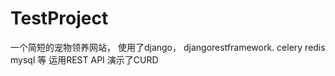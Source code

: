 # TestProject

一个简短的宠物领养网站，
使用了django， djangorestframework. celery redis mysql 等
运用REST API 演示了CURD
